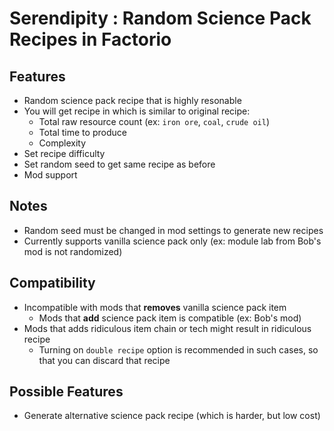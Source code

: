 # Serendipity : Random Science Pack Recipes in Factorio

## Features
- Random science pack recipe that is highly resonable
- You will get recipe in which is similar to original recipe:
  - Total raw resource count (ex: `iron ore`, `coal`, `crude oil`)
  - Total time to produce
  - Complexity
- Set recipe difficulty
- Set random seed to get same recipe as before
- Mod support

## Notes
- Random seed must be changed in mod settings to generate new recipes
- Currently supports vanilla science pack only (ex: module lab from Bob's mod is not randomized)

## Compatibility
- Incompatible with mods that **removes** vanilla science pack item
  - Mods that **add** science pack item is compatible (ex: Bob's mod)
- Mods that adds ridiculous item chain or tech might result in ridiculous recipe
  - Turning on `double recipe` option is recommended in such cases, so that you can discard that recipe

## Possible Features
- Generate alternative science pack recipe (which is harder, but low cost)
